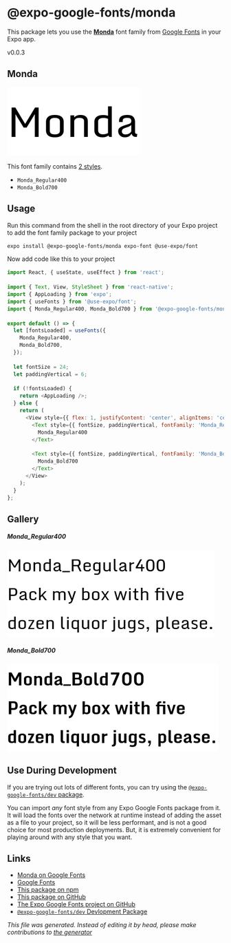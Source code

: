 # @expo-google-fonts/monda

This package lets you use the [**Monda**](https://fonts.google.com/specimen/Monda) font family from [Google Fonts](https://fonts.google.com/) in your Expo app.

v0.0.3

## Monda

![Monda](./font-family.png)

This font family contains [2 styles](#gallery).

- `Monda_Regular400`
- `Monda_Bold700`

## Usage

Run this command from the shell in the root directory of your Expo project to add the font family package to your project
```sh
expo install @expo-google-fonts/monda expo-font @use-expo/font
```

Now add code like this to your project
```js
import React, { useState, useEffect } from 'react';

import { Text, View, StyleSheet } from 'react-native';
import { AppLoading } from 'expo';
import { useFonts } from '@use-expo/font';
import { Monda_Regular400, Monda_Bold700 } from '@expo-google-fonts/monda';

export default () => {
  let [fontsLoaded] = useFonts({
    Monda_Regular400,
    Monda_Bold700,
  });

  let fontSize = 24;
  let paddingVertical = 6;

  if (!fontsLoaded) {
    return <AppLoading />;
  } else {
    return (
      <View style={{ flex: 1, justifyContent: 'center', alignItems: 'center' }}>
        <Text style={{ fontSize, paddingVertical, fontFamily: 'Monda_Regular400' }}>
          Monda_Regular400
        </Text>

        <Text style={{ fontSize, paddingVertical, fontFamily: 'Monda_Bold700' }}>
          Monda_Bold700
        </Text>
      </View>
    );
  }
};

```

## Gallery

##### Monda_Regular400
![Monda_Regular400](./b28adc169d42a434c7b435bab7f4c11ae50fdc1516bc03426f8835d8b70dbee7.ttf.png)

##### Monda_Bold700
![Monda_Bold700](./b05dc6798c3ea80d95c20709740c72bb72d07040538c1240f850c220292e3f6f.ttf.png)


## Use During Development

If you are trying out lots of different fonts, you can try using the [`@expo-google-fonts/dev` package](https://www.npmjs.com/package/@expo-google-fonts/dev).

You can import *any* font style from any Expo Google Fonts package from it. It will load the fonts
over the network at runtime instead of adding the asset as a file to your project, so it will be 
less performant, and is not a good choice for most production deployments. But, it is extremely convenient
for playing around with any style that you want.

## Links

- [Monda on Google Fonts](https://fonts.google.com/specimen/Monda)
- [Google Fonts](https://fonts.google.com/)
- [This package on npm](https://www.npmjs.com/package/@expo-google-fonts/monda)
- [This package on GitHub](https://github.com/expo/google-fonts/tree/master/font-packages/monda)
- [The Expo Google Fonts project on GitHub](https://github.com/expo/google-fonts)
- [`@expo-google-fonts/dev` Devlopment Package](https://github.com/expo/google-fonts/tree/master/font-packages/dev)


*This file was generated. Instead of editing it by head, please make contributions to [the generator](https://github.com/expo/google-fonts/tree/master/packages/generator)*
